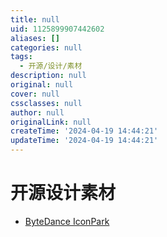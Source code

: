 ```yaml
---
title: null
uid: 1125899907442602
aliases: []
categories: null
tags:
  - 开源/设计/素材
description: null
original: null
cover: null
cssclasses: null
author: null
originalLink: null
createTime: '2024-04-19 14:44:21'
updateTime: '2024-04-19 14:44:21'
---
```


# 开源设计素材

- [ByteDance IconPark](https://iconpark.oceanengine.com/home)
